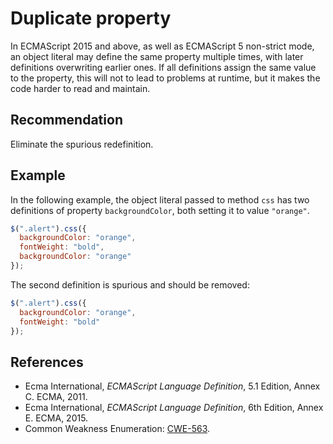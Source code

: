 # Duplicate property
In ECMAScript 2015 and above, as well as ECMAScript 5 non-strict mode, an object literal may define the same property multiple times, with later definitions overwriting earlier ones. If all definitions assign the same value to the property, this will not to lead to problems at runtime, but it makes the code harder to read and maintain.


## Recommendation
Eliminate the spurious redefinition.


## Example
In the following example, the object literal passed to method `css` has two definitions of property `backgroundColor`, both setting it to value `"orange"`.


```javascript
$(".alert").css({
  backgroundColor: "orange",
  fontWeight: "bold",
  backgroundColor: "orange"
});
```
The second definition is spurious and should be removed:


```javascript
$(".alert").css({
  backgroundColor: "orange",
  fontWeight: "bold"
});
```

## References
* Ecma International, *ECMAScript Language Definition*, 5.1 Edition, Annex C. ECMA, 2011.
* Ecma International, *ECMAScript Language Definition*, 6th Edition, Annex E. ECMA, 2015.
* Common Weakness Enumeration: [CWE-563](https://cwe.mitre.org/data/definitions/563.html).
